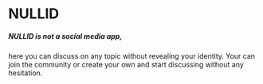 # NULLID

##### NULLID is not a social media app, 
here you can discuss on any topic without revealing your identity. Your can join the community or create your own and start discussing without any hesitation.